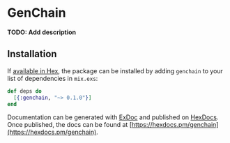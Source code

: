 # GenChain

**TODO: Add description**

## Installation

If [available in Hex](https://hex.pm/docs/publish), the package can be installed
by adding `genchain` to your list of dependencies in `mix.exs`:

```elixir
def deps do
  [{:genchain, "~> 0.1.0"}]
end
```

Documentation can be generated with [ExDoc](https://github.com/elixir-lang/ex_doc)
and published on [HexDocs](https://hexdocs.pm). Once published, the docs can
be found at [https://hexdocs.pm/genchain](https://hexdocs.pm/genchain).

